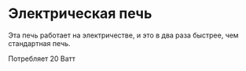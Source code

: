 # Электрическая печь

Эта печь работает на электричестве, и это в два раза быстрее, чем стандартная печь.

Потребляет 20 Ватт